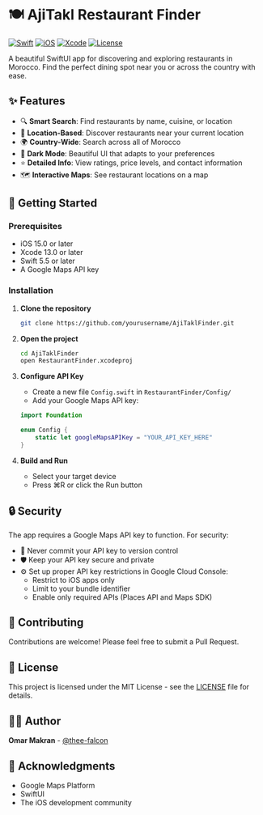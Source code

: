 # 🍽️ AjiTakl Restaurant Finder

[![Swift](https://img.shields.io/badge/Swift-5.5-orange.svg)](https://swift.org)
[![iOS](https://img.shields.io/badge/iOS-15.0+-blue.svg)](https://developer.apple.com/ios)
[![Xcode](https://img.shields.io/badge/Xcode-13.0+-blue.svg)](https://developer.apple.com/xcode)
[![License](https://img.shields.io/badge/License-MIT-green.svg)](LICENSE)

A beautiful SwiftUI app for discovering and exploring restaurants in Morocco. Find the perfect dining spot near you or across the country with ease.

## ✨ Features

- 🔍 **Smart Search**: Find restaurants by name, cuisine, or location
- 📍 **Location-Based**: Discover restaurants near your current location
- 🌍 **Country-Wide**: Search across all of Morocco
- 🌙 **Dark Mode**: Beautiful UI that adapts to your preferences
- ⭐ **Detailed Info**: View ratings, price levels, and contact information
- 🗺️ **Interactive Maps**: See restaurant locations on a map

## 🚀 Getting Started

### Prerequisites

- iOS 15.0 or later
- Xcode 13.0 or later
- Swift 5.5 or later
- A Google Maps API key

### Installation

1. **Clone the repository**
   ```bash
   git clone https://github.com/yourusername/AjiTaklFinder.git
   ```

2. **Open the project**
   ```bash
   cd AjiTaklFinder
   open RestaurantFinder.xcodeproj
   ```

3. **Configure API Key**
   - Create a new file `Config.swift` in `RestaurantFinder/Config/`
   - Add your Google Maps API key:
   ```swift
   import Foundation

   enum Config {
       static let googleMapsAPIKey = "YOUR_API_KEY_HERE"
   }
   ```

4. **Build and Run**
   - Select your target device
   - Press ⌘R or click the Run button

## 🔒 Security

The app requires a Google Maps API key to function. For security:

- 🔑 Never commit your API key to version control
- 🛡️ Keep your API key secure and private
- ⚙️ Set up proper API key restrictions in Google Cloud Console:
  - Restrict to iOS apps only
  - Limit to your bundle identifier
  - Enable only required APIs (Places API and Maps SDK)


## 🤝 Contributing

Contributions are welcome! Please feel free to submit a Pull Request.

## 📄 License

This project is licensed under the MIT License - see the [LICENSE](LICENSE) file for details.

## 👨‍💻 Author

**Omar Makran** - [@thee-falcon](https://github.com/thee-falcon)

## 🙏 Acknowledgments

- Google Maps Platform
- SwiftUI
- The iOS development community 
